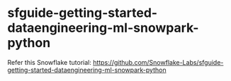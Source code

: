 # sfguide-getting-started-dataengineering-ml-snowpark-python

Refer this Snowflake tutorial: https://github.com/Snowflake-Labs/sfguide-getting-started-dataengineering-ml-snowpark-python
